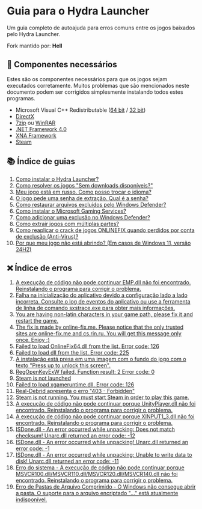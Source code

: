 # Guia para o Hydra Launcher

Um guia completo de autoajuda para erros comuns entre os jogos baixados pelo Hydra Launcher.

Fork mantido por: **Hell**

## 🔧 Componentes necessários

Estes são os componentes necessários para que os jogos sejam executados corretamente. Muitos problemas que são mencionados neste documento podem ser corrigidos simplesmente instalando todos estes programas.

- Microsoft Visual C++ Redistributable ([64 bit](./CommonRedist/vcredist_2015-2019_x64.exe) / [32 bit](./CommonRedist/vcredist_2015-2019_x86.exe))
- [DirectX](./CommonRedist/dxwebsetup.exe)
- [7zip](https://www.7-zip.org/a/7z2408-x64.exe) ou [WinRAR](https://www.win-rar.com/fileadmin/winrar-versions/winrar/winrar-x64-701.exe)
- [.NET Framework 4.0](./CommonRedist/dotNetFx40_Full_setup.exe)
- [XNA Framework](./CommonRedist/xnafx40_redist.msi)
- [Steam](https://cdn.akamai.steamstatic.com/client/installer/SteamSetup.exe)

## 📚 Índice de guias

1. [Como instalar o Hydra Launcher?](./guides/1.md)
2. [Como resolver os jogos "Sem downloads disponíveis?"](./guides/2.md)
3. [Meu jogo está em russo. Como posso trocar o idioma?](./guides/3.md)
4. [O jogo pede uma senha de extração. Qual é a senha?](./guides/4.md)
5. [Como restaurar arquivos excluídos pelo Windows Defender?](./guides/5.md)
6. [Como instalar o Microsoft Gaming Services?](./guides/6.md)
7. [Como adicionar uma exclusão no Windows Defender?](./guides/7.md)
8. [Como extrair jogos com múltiplas partes?](./guides/8.md)
9. [Como reaplicar o crack de jogos ONLINEFIX quando perdidos por conta de exclusão (Anti-Vírus)?](.guides/9.md)
10. [Por que meu jogo não está abrindo? (Em casos de Windows 11, versão 24H2)](.guides/10.md)


## ❌ Índice de erros

1. [A execução de código não pode continuar EMP.dll não foi encontrado. Reinstalando o programa para corrigir o problema.](./errors/1.md)
2. [Falha na inicialização do aplicativo devido a configuração lado a lado incorreta. Consulte o log de eventos do aplicativo ou use a ferramenta de linha de comando sxstrace.exe para obter mais informações.](./errors/2.md)
3. [You are having non-latin characters in your game path, please fix it and restart the game.](./errors/3.md)
4. [The fix is made by online-fix.me. Please notice that the only trusted sites are online-fix.me and cs.rin.ru. You will get this message only once. Enjoy :)](./errors/4.md)
5. [Failed to load OnlineFix64.dll from the list. Error code: 126](./errors/5.md)
6. [Failed to load dll from the list. Error code: 225](./errors/6.md)
7. [A instalação está presa em uma imagem com o fundo do jogo com o texto "Press up to unlock this screen".](./errors/7.md)
8. [RegOpenKeyExW failed. Function result: 2 Error code: 0](./errors/8.md)
9. [Steam is not launched](./errors/9.md)
10. [Failed to load xgameruntime.dll. Error code: 126](./errors/10.md)
11. [Real-Debrid apresenta o erro "403 - Forbidden"](./errors/11.md)
12. [Steam is not running. You must start Steam in order to play this game.](./errors/12.md)
13. [A execução de código não pode continuar porque UnityPlayer.dll não foi encontrado. Reinstalando o programa para corrigir o problema.](./errors/13.md)
14. [A execução de código não pode continuar porque XINPUT1_3.dll não foi encontrado. Reinstalando o programa para corrigir o problema.](./errors/14.md)
15. [ISDone.dll - An error occurred while unpacking: Does not match checksum! Unarc.dll returned an error code: -12](./errors/15.md) 
16. [ISDone.dll - An error occurred while unpacking! Unarc.dll returned an error code: -1](./errors/16.md) 
17. [ISDone.dll - An error occurred while unpacking: Unable to write data to disk! Unarc.dll returned an error code: -11](./errors/17.md)
17. [Erro do sistema - A execução de código não pode continuar porque MSVCR100.dll/MSVCR110.dll/MSVCR120.dll/MSVCR140.dll não foi encontrado. Reinstalando o programa para corrigir o problema.](./errors/18.md) 
18. [Erro de Pastas de Arquivo Comprimido - O Windows não consegue abrir a pasta. O suporte para o arquivo encriptado "..." está atualmente indisponível.](./errors/19.md)
